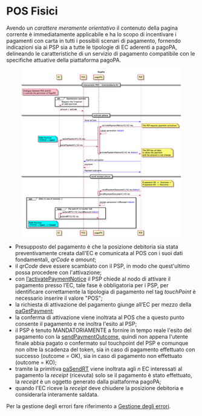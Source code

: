 # POS Fisici

Avendo un _carattere meramente orientativo_ il contenuto della pagina corrente è immediatamente applicabile e ha lo scopo di incentivare i pagamenti con carta in tutti i possibili scenari di pagamento, fornendo indicazioni sia ai PSP sia a tutte le tipologie di EC aderenti a pagoPA, delineando le caratteristiche di un servizio di pagamento compatibile con le specifiche attuative della piattaforma pagoPA.&#x20;

<figure><img src="../.gitbook/assets/posFisiciModelloUnico.png" alt=""><figcaption></figcaption></figure>

* Presupposto del pagamento è che la posizione debitoria sia stata preventivamente creata dall'EC e comunicata al POS con i suoi dati fondamentali, _qrCode_ e _amount_;
* il _qrCode_ deve essere scambiato con il PSP, in modo che quest'ultimo possa procedere con l'attivazione;
* con [l’activatePaymentNotice](primitive.md#activatepaymentnotice) il PSP chiede al nodo di attivare il pagamento presso l’EC, tale fase è obbligatoria per i PSP, per identificare correttamente la tipologia di pagamento nel tag _touchPoint_ è necessario inserire il valore "POS";
* la richiesta di attivazione del pagamento giunge all’EC per mezzo della [paGetPayment](primitive.md#pagetpayment);
* la conferma di attivazione viene inoltrata al POS che a questo punto consente il pagamento e ne inoltra l'esito al PSP;
* il PSP è tenuto MANDATORIAMENTE a fornire in tempo reale l'esito del pagamento con la [sendPaymentOutcome](primitive.md#sendpaymentoutcome), quindi non appena l'utente finale abbia pagato o confermato sul touchpoint del PSP e comunque non oltre la scadenza del token, sia in caso di pagamento effettuato con successo (outcome = OK), sia in caso di pagamento non effettuato (outcome = KO);
* tramite la primitiva [paSendRT](primitive.md#pasendrt) viene inoltrata agli _n_ EC interessati al pagamento la _receipt_ (ricevuta) solo se il pagamento è stato effettuato, la _receipt_ è un oggetto generato dalla piattaforma pagoPA;
* quando l'EC riceve la _receipt_ deve chiudere la posizione debitoria e considerarla interamente saldata.

Per la gestione degli errori fare riferimento a [Gestione degli errori](http://127.0.0.1:5000/o/KXYtsf32WSKm6ga638R3/s/mU2qgiLV1G3m9z1VjAOc/ "mention").
